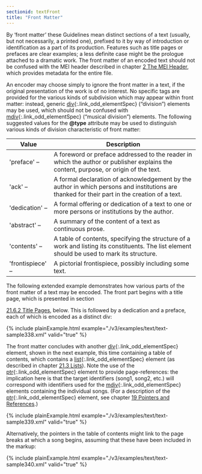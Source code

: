 ```yaml
---
sectionid: textFront
title: "Front Matter"
---
```




By ‘front matter’ these Guidelines mean distinct sections of a text
(usually, but not necessarily, a printed one), prefixed to it by way of introduction
or
identification as a part of its production. Features such as title pages or prefaces
are
clear examples; a less definite case might be the prologue attached to a dramatic
work. The
front matter of an encoded text should not be confused with the MEI header described
in
chapter <a class="link_ptr" title="The MEI Header" href="/v3/guidelines/header.html">2 The MEI Header</a>, which provides metadata for the entire file.

An encoder may choose simply to ignore the front matter in a text, if the original
presentation of the work is of no interest. No specific tags are provided for the
various
kinds of subdivision which may appear within front matter: instead, generic [div](/v3/elements/div.html){:.link_odd_elementSpec} (“division”) elements may be used, which should not be confused with [mdiv](/v3/elements/mdiv.html){:.link_odd_elementSpec} (“musical division”) elements. The following suggested values for
the **@type** attribute may be used to distinguish various kinds of division
characteristic of front matter:


<table class="table table-striped table-hover">
   <thead>
      <tr>
         <th>Value</th>
         <th>Description</th>
      </tr>
   </thead>
   <tbody>
      <tr>
         <td>'preface' – </td>
         <td>A foreword or preface addressed to the reader in which the author or publisher
            explains the content, purpose, or origin of the text. 
         </td>
      </tr>
      <tr>
         <td>'ack' – </td>
         <td>A formal declaration of acknowledgement by the author in which persons and
            institutions are thanked for their part in the creation of a text.
         </td>
      </tr>
      <tr>
         <td>'dedication' – </td>
         <td>A formal offering or dedication of a text to one or more persons or institutions by
            the author.
         </td>
      </tr>
      <tr>
         <td>'abstract' – </td>
         <td>A summary of the content of a text as continuous prose.</td>
      </tr>
      <tr>
         <td>'contents' – </td>
         <td>A table of contents, specifying the structure of a work and listing its constituents.
            The list element should be used to mark its structure.
         </td>
      </tr>
      <tr>
         <td>'frontispiece' – </td>
         <td>A pictorial frontispiece, possibly including some text.</td>
      </tr>
   </tbody>
</table>
The following extended example demonstrates how various parts of the front matter
of a text
may be encoded. The front part begins with a title page, which is presented in section

<a class="link_ptr" title="Title Pages" href="/v3/guidelines/text.html#textTitlePages">21.6.2 Title Pages</a>, below. This is followed by a dedication and a preface, each of
which is encoded as a distinct div:

{% include plainExample.html example="./v3/examples/text/text-sample338.xml" valid="true" %}

The front matter concludes with another [div](/v3/elements/div.html){:.link_odd_elementSpec} element, shown in the
next example, this time containing a table of contents, which contains a [list](/v3/elements/list.html){:.link_odd_elementSpec} element (as described in chapter 
<a class="link_ptr" title="Lists" href="/v3/guidelines/text.html#textLists">21.3 Lists</a>). Note the use of
the [ptr](/v3/elements/ptr.html){:.link_odd_elementSpec} element to provide page-references: the implication here is
that the target identifiers (song1, song2, etc.) will correspond with identifiers
used for
the [mdiv](/v3/elements/mdiv.html){:.link_odd_elementSpec} elements containing the individual songs. (For a description
of the [ptr](/v3/elements/ptr.html){:.link_odd_elementSpec} element, see chapter 
<a class="link_ptr" title="Pointers and References" href="/v3/guidelines/ptrRef.html">19 Pointers and References</a>.)

{% include plainExample.html example="./v3/examples/text/text-sample339.xml" valid="true" %}

Alternatively, the pointers in the table of contents might link to the page breaks
at which
a song begins, assuming that these have been included in the markup:

{% include plainExample.html example="./v3/examples/text/text-sample340.xml" valid="true" %}

